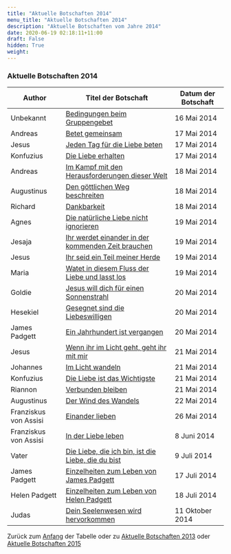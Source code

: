 ```yaml
---
title: "Aktuelle Botschaften 2014"
menu_title: "Aktuelle Botschaften 2014"
description: "Aktuelle Botschaften vom Jahre 2014"
date: 2020-06-19 02:18:11+11:00
draft: False
hidden: True
weight:
---
```

### Aktuelle Botschaften 2014

**Author** | **Titel der Botschaft** | **Datum der Botschaft**  
---|---|---
Unbekannt | [Bedingungen beim Gruppengebet](/aktuelle-botschaften/aktuelle-botschaften-in-reihenfolge-des-datums/aktuelle-botschaften-2014/bedingungen-beim-gruppengebet-af-unbekannt-16-mai-2014/) | 16 Mai 2014
Andreas | [Betet gemeinsam](/aktuelle-botschaften/aktuelle-botschaften-in-reihenfolge-des-datums/aktuelle-botschaften-2014/betet-gemeinsam-af-andreas-17-mai-2014/) | 17 Mai 2014
Jesus | [Jeden Tag für die Liebe beten](/aktuelle-botschaften/aktuelle-botschaften-in-reihenfolge-des-datums/aktuelle-botschaften-2014/jeden-tag-fuer-die-liebe-beten-af-jesus-17-mai-2014/) | 17 Mai 2014
Konfuzius | [Die Liebe erhalten](/aktuelle-botschaften/aktuelle-botschaften-in-reihenfolge-des-datums/aktuelle-botschaften-2014/die-liebe-erhalten-af-konfuzius-17-mai-2014/) | 17 Mai 2014
Andreas | [Im Kampf mit den Herausforderungen dieser Welt](/aktuelle-botschaften/aktuelle-botschaften-in-reihenfolge-des-datums/aktuelle-botschaften-2014/im-kampf-mit-den-herausforderungen-dieser-welt-af-andreas-18-mai-2014/) | 18 Mai 2014
Augustinus | [Den göttlichen Weg beschreiten](/aktuelle-botschaften/aktuelle-botschaften-in-reihenfolge-des-datums/aktuelle-botschaften-2014/den-goettlichen-weg-beschreiten-af-augustinus-18-mai-2014/) | 18 Mai 2014
Richard | [Dankbarkeit](/aktuelle-botschaften/aktuelle-botschaften-in-reihenfolge-des-datums/aktuelle-botschaften-2014/dankbarkeit-jr-richard-18-mai-2014/) | 18 Mai 2014
Agnes | [Die natürliche Liebe nicht ignorieren](/aktuelle-botschaften/aktuelle-botschaften-in-reihenfolge-des-datums/aktuelle-botschaften-2014/die-natuerliche-liebe-nicht-ignorieren-jr-agnes-19-mai-2014/) | 19 Mai 2014
Jesaja | [Ihr werdet einander in der kommenden Zeit brauchen](/aktuelle-botschaften/aktuelle-botschaften-in-reihenfolge-des-datums/aktuelle-botschaften-2014/ihr-werdet-einander-in-der-kommenden-zeit-brauchen-af-jesaja-19-mai-2014/) | 19 Mai 2014
Jesus | [Ihr seid ein Teil meiner Herde](/aktuelle-botschaften/aktuelle-botschaften-in-reihenfolge-des-datums/aktuelle-botschaften-2014/ihr-seid-ein-teil-meiner-herde-af-jesus-19-mai-2014/) | 19 Mai 2014
Maria | [Watet in diesem Fluss der Liebe und lasst los](/aktuelle-botschaften/aktuelle-botschaften-in-reihenfolge-des-datums/aktuelle-botschaften-2014/watet-in-diesem-fluss-der-liebe-und-lasst-los-af-maria-19-mai-2014/) | 19 Mai 2014
Goldie | [Jesus will dich für einen Sonnenstrahl](/aktuelle-botschaften/aktuelle-botschaften-in-reihenfolge-des-datums/aktuelle-botschaften-2014/jesus-will-dich-fuer-einen-sonnenstrahl-af-goldie-20-mai-2014/) | 20 Mai 2014
Hesekiel | [Gesegnet sind die Liebeswilligen](/aktuelle-botschaften/aktuelle-botschaften-in-reihenfolge-des-datums/aktuelle-botschaften-2014/gesegnet-sind-die-liebeswilligen-af-hisekiel-20-mai-2014/) | 20 Mai 2014
James Padgett | [Ein Jahrhundert ist vergangen](/aktuelle-botschaften/aktuelle-botschaften-in-reihenfolge-des-datums/aktuelle-botschaften-2014/ein-jahrhundert-ist-vergangen-af-james-padgett-20-mai-2014/) | 20 Mai 2014
Jesus | [Wenn ihr im Licht geht, geht ihr mit mir](/aktuelle-botschaften/aktuelle-botschaften-in-reihenfolge-des-datums/aktuelle-botschaften-2014/wenn-ihr-im-licht-geht-geht-ihr-mit-mir-af-jesus-21-mai-2014/) | 21 Mai 2014
Johannes | [Im Licht wandeln](/aktuelle-botschaften/aktuelle-botschaften-in-reihenfolge-des-datums/aktuelle-botschaften-2014/im-licht-wandeln-af-johannes-21-mai-2014/) | 21 Mai 2014
Konfuzius | [Die Liebe ist das Wichtigste](/aktuelle-botschaften/aktuelle-botschaften-in-reihenfolge-des-datums/aktuelle-botschaften-2014/die-liebe-ist-das-wichtigste-af-konfuzius-21-mai-2014/) | 21 Mai 2014
Riannon | [Verbunden bleiben](/aktuelle-botschaften/aktuelle-botschaften-in-reihenfolge-des-datums/aktuelle-botschaften-2014/verbunden-bleiben-jr-riannon-21-mai-2014/) | 21 Mai 2014
Augustinus | [Der Wind des Wandels](/aktuelle-botschaften/aktuelle-botschaften-in-reihenfolge-des-datums/aktuelle-botschaften-2014/der-wind-des-wandels-af-augustinus-22-mai-2014/) | 22 Mai 2014
Franziskus von Assisi | [Einander lieben](/aktuelle-botschaften/aktuelle-botschaften-in-reihenfolge-des-datums/aktuelle-botschaften-2014/einander-lieben-jr-franziskus-von-assisi-26-mai-2014/) | 26 Mai 2014
Franziskus von Assisi | [In der Liebe leben](/aktuelle-botschaften/aktuelle-botschaften-in-reihenfolge-des-datums/aktuelle-botschaften-2014/in-der-liebe-leben-jr-franziskus-von-assisi-8-juni-2014/) | 8 Juni 2014
Vater | [Die Liebe, die ich bin, ist die Liebe, die du bist](/aktuelle-botschaften/aktuelle-botschaften-in-reihenfolge-des-datums/aktuelle-botschaften-2014/die-liebe-die-ich-bin-ist-die-liebe-die-du-bist-cog-vater-9-juli-2014/) | 9 Juli 2014
James Padgett | [Einzelheiten zum Leben von James Padgett](/aktuelle-botschaften/aktuelle-botschaften-in-reihenfolge-des-datums/aktuelle-botschaften-2014/einzelheiten-zum-leben-von-james-padgett-af-james-padgett-17-juli-2014/) | 17 Juli 2014
Helen Padgett | [Einzelheiten zum Leben von Helen Padgett](/aktuelle-botschaften/aktuelle-botschaften-in-reihenfolge-des-datums/aktuelle-botschaften-2014/einzelheiten-zum-leben-von-helen-padgett-af-helen-padgett-18-juli-2014/) | 18 Juli 2014
Judas | [Dein Seelenwesen wird hervorkommen](/aktuelle-botschaften/aktuelle-botschaften-in-reihenfolge-des-datums/aktuelle-botschaften-2014/dein-seelenwesen-wird-hervorkommen-af-judas-11-oktober-2014/) | 11 Oktober 2014

Zurück zum [Anfang](/aktuelle-botschaften/aktuelle-botschaften-in-reihenfolge-des-datums/aktuelle-botschaften-2014/) der Tabelle oder zu [Aktuelle Botschaften 2013](/aktuelle-botschaften/aktuelle-botschaften-in-reihenfolge-des-datums/aktuelle-botschaften-2013/) oder [Aktuelle Botschaften 2015](/aktuelle-botschaften/aktuelle-botschaften-in-reihenfolge-des-datums/aktuelle-botschaften-2015/)
